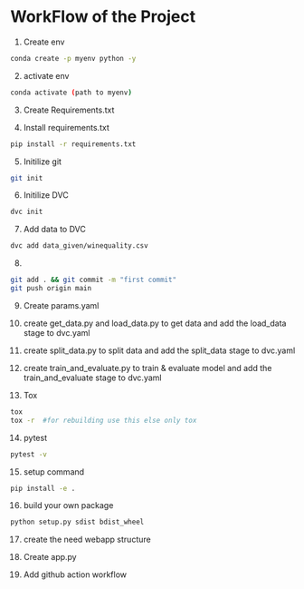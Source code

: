 
# WorkFlow of the Project

1. Create env
```bash
conda create -p myenv python -y
```

2. activate env
```bash
conda activate (path to myenv)
```

3. Create Requirements.txt

4. Install requirements.txt
```bash
pip install -r requirements.txt
```

5. Initilize git
```bash
git init
```

6. Initilize DVC
```bash
dvc init
```

7. Add data to DVC
```bash
dvc add data_given/winequality.csv
```

8. 
```bash
git add . && git commit -m "first commit"
git push origin main
```

9. Create params.yaml

10. create get_data.py and load_data.py to get data and add the load_data stage to dvc.yaml

11. create split_data.py to split data and add the split_data stage to dvc.yaml

12. create train_and_evaluate.py to train & evaluate model and add the train_and_evaluate stage to dvc.yaml

13. Tox
```bash
tox
tox -r  #for rebuilding use this else only tox
```

14. pytest
```bash
pytest -v
```

15. setup command
```bash
pip install -e .
```

16. build your own package
```bash
python setup.py sdist bdist_wheel
```

17. create the need webapp structure

18. Create app.py 

19. Add github action workflow